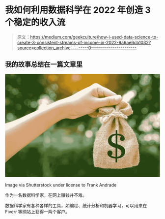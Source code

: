 # 我如何利用数据科学在 2022 年创造 3 个稳定的收入流

> 原文：<https://medium.com/geekculture/how-i-used-data-science-to-create-3-consistent-streams-of-income-in-2022-9a6ae6cb1032?source=collection_archive---------0----------------------->

## 我的故事总结在一篇文章里

![](img/0895c9c8e78914f1854ef7e558ad397e.png)

Image via Shutterstock under license to Frank Andrade

作为一名数据科学家，在网上赚钱并不难。

数据科学家有各种各样的工具，如编程、统计分析和机器学习，可以用来在 Fiverr 等网站上获得一两个客户。